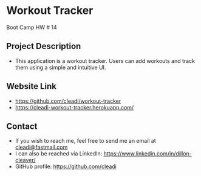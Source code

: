 # Workout Tracker
Boot Camp HW # 14

## Project Description
- This application is a workout tracker. Users can add workouts and track them using a simple and intuitive UI.

## Website Link
- https://github.com/cleadi/workout-tracker
- https://cleadi-workout-tracker.herokuapp.com/

## Contact
- If you wish to reach me, feel free to send me an email at cleadi@fastmail.com
- I can also be reached via LinkedIn: https://www.linkedin.com/in/dillon-cleaver/
- GitHub profile: https://github.com/cleadi
